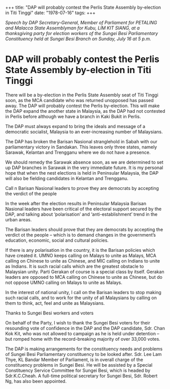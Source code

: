 +++ 
title: "DAP will probably contest the Perlis State Assembly by-election in Titi Tinggi"
date: "1978-07-16"
tags:
+++

_Speech by DAP Secretary-General, Member of Parliament for PETALING and Malacca State Assemblyman for Kubu, LIM KIT SIANG, at a thanksgiving party for election workers of the Sungei Besi Parliamentary Constituency held at Sungei Besi Branch on Sunday, July 16 at 5 p.m._
												
# DAP will probably contest the Perlis State Assembly by-election in Titi Tinggi 

There will be a by-election in the Perlis State Assembly seat of Titi Tinggi soon, as the MCA candidate who was returned unopposed has passed away. The DAP will probably contest the Perlis by-election. This will make the DAP expand the another state in Malaysia, as the DAP had not contested in Perlis before although we have a branch in Kaki Bukit in Perlis.</u>

The DAP must always expand to bring the ideals and message of a democratic socialist, Malaysia to an ever-increasing number of Malaysians.

The DAP has broken the Barisan Nasional stranglehold in Sabah with our parliamentary victory in Sandakan. This leaves only three states, namely Sarawak, Kelantan and Trengganu where we do not have a presence.

We should remedy the Sarawak absence soon, as we are determined to set up DAP branches in Sarawak in the very immediate future. It is my personal hope that when the nest elections is held in Peninsular Malaysia, the DAP will also be fielding candidates in Kelantan and Trengganu.

Call n Barisan Nasional leaders to prove they are democrats by accepting the verdict of the people

In the week after the election results in Peninsular Malaysia Barisan Nasional leaders have been critical of the electoral support secured by the DAP, and talking about ‘polarisation’ and ‘anti-establishment’ trend in the urban areas.

The Barisan leaders should prove that they are democrats by accepting the verdict ot the people – which is to demand changes in the government’s education, economic, social and cultural policies.

If there is any polarisation in the country, it is the Barisan policies which have created it. UMNO keeps calling on Malays to unite as Malays, MCA calling on Chinese to unite as Chinese, and MIC calling on Indians to unite as Indians. It is such racial calls which are the greatest obstacle to Malaysian unity. Parti Gerakan of course is a special class by itself. Gerakan leaders are opposed to MCA calling on Chinese to unite as Chinese, but do not oppose UMNO calling on Malays to unite as Malays.

In the interest of national unity, I call on the Barisan leaders to stop making such racial calls, and to work for the unity of all Malaysians by calling on them to think, act, feel and unite as Malaysians.

Thanks to Sungei Besi workers and voters

On behalf of the Party, I wish to thank the Sungei Besi voters for their resounding vote of confidence in the DAP and the DAP candidate, Sdr. Chan Kok Kit, who was not allowed to campaign as he is held under detention – but romped home with the record-breaking majority of over 33,000 votes.

The DAP is making arrangements for the constituency needs and problems of Sungei Besi Parliamentary constituency to be looked after. Sdr. Lee Lam Thye, KL Bandar Member of Parliament, is in overall charge of the constituency problems in Sungei Besi. He will be assisted by a Special Constituency Service Committee for Sungei Besi, which is headed by Sdr.K.C.Cheah. A full-time political secretary for Sungei Besi, Sdr. Robert Ng, has also been appointed.
 
